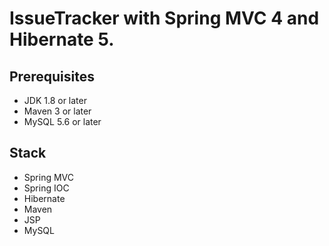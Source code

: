 # IssueTracker with Spring MVC 4 and Hibernate 5.

## Prerequisites
- JDK 1.8 or later
- Maven 3 or later
- MySQL 5.6 or later

## Stack
- Spring MVC
- Spring IOC
- Hibernate
- Maven
- JSP
- MySQL